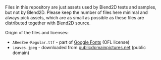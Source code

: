 Files in this repository are just assets used by Blend2D tests and samples, but not
by Blend2D. Please keep the number of files here minimal and always pick assets, which
are as small as possible as these files are distributed together with Blend2D source.

Origin of the files and licenses:

  - `ABeeZee-Regular.ttf` - part of [Google Fonts](https://github.com/google/fonts) (OFL license)
  - `Leaves.jpeg` - downloaded from [publicdomainpictures.net](https://www.publicdomainpictures.net/en/view-image.php?image=9670&picture=colorful-autumn-leaves) (public domain)
